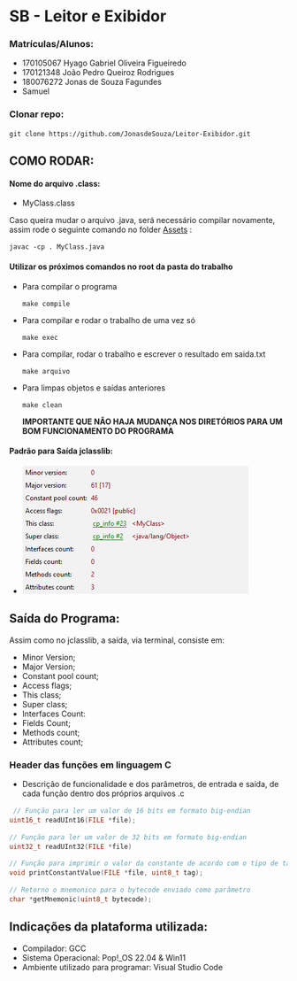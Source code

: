 # SB - Leitor e Exibidor

### Matrículas/Alunos:

- 170105067 Hyago Gabriel Oliveira Figueiredo
- 170121348 João Pedro Queiroz Rodrigues
- 180076272 Jonas de Souza Fagundes
- Samuel

### Clonar repo:

```
git clone https://github.com/JonasdeSouza/Leitor-Exibidor.git
```

## COMO RODAR:

#### Nome do arquivo .class:

- MyClass.class

Caso queira mudar o arquivo .java, será necessário compilar novamente, assim rode o seguinte comando no folder [Assets](./assets/) :

```
javac -cp . MyClass.java
```

#### Utilizar os próximos comandos no root da pasta do trabalho

- Para compilar o programa
  ```
  make compile
  ```
- Para compilar e rodar o trabalho de uma vez só
  ```
  make exec
  ```
- Para compilar, rodar o trabalho e escrever o resultado em saida.txt

  ```
  make arquivo
  ```

- Para limpas objetos e saídas anteriores

  ```
  make clean
  ```

  **IMPORTANTE QUE NÃO HAJA MUDANÇA NOS DIRETÓRIOS PARA UM BOM FUNCIONAMENTO DO PROGRAMA**

#### Padrão para Saída jclasslib:

- ![Saída jclasslib](./assets/jclasslib.png "Saída jclasslib")

## Saída do Programa:

Assim como no jclasslib, a saída, via terminal, consiste em:

- Minor Version;
- Major Version;
- Constant pool count;
- Access flags;
- This class;
- Super class;
- Interfaces Count:
- Fields Count;
- Methods count;
- Attributes count;

### Header das funções em linguagem C

- Descrição de funcionalidade e dos parâmetros, de entrada e saída, de cada função dentro dos próprios arquivos .c

```C
 // Função para ler um valor de 16 bits em formato big-endian
uint16_t readUInt16(FILE *file);
```

```C
// Função para ler um valor de 32 bits em formato big-endian
uint32_t readUInt32(FILE *file)
```

```C
// Função para imprimir o valor da constante de acordo com o tipo de tag
void printConstantValue(FILE *file, uint8_t tag);
```

```C
// Retorno o mnemonico para o bytecode enviado como parâmetro
char *getMnemonic(uint8_t bytecode);
```

## Indicações da plataforma utilizada:

- Compilador: GCC
- Sistema Operacional: Pop!\_OS 22.04 & Win11
- Ambiente utilizado para programar: Visual Studio Code
